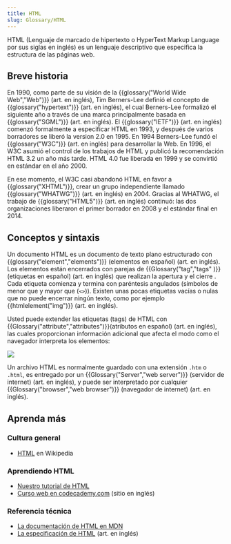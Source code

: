 ```yaml
---
title: HTML
slug: Glossary/HTML
---
```


HTML (Lenguaje de marcado de hipertexto o HyperText Markup Language por sus siglas en inglés) es un lenguaje descriptivo que especifica la estructura de las páginas web.

## Breve historia

En 1990, como parte de su visión de la {{glossary("World Wide Web","Web")}} (art. en inglés), Tim Berners-Lee definió el concepto de {{glossary("hypertext")}} (art. en inglés), el cual Berners-Lee formalizó el siguiente año a través de una marca principalmente basada en {{glossary("SGML")}} (art. en inglés). El {{glossary("IETF")}} (art. en inglés) comenzó formalmente a especificar HTML en 1993, y después de varios borradores se liberó la version 2.0 en 1995. En 1994 Berners-Lee fundó el {{glossary("W3C")}} (art. en inglés) para desarrollar la Web. En 1996, el W3C asumió el control de los trabajos de HTML y publicó la recomendación HTML 3.2 un año más tarde. HTML 4.0 fue liberada en 1999 y se convirtió en estándar en el año 2000.

En ese momento, el W3C casi abandonó HTML en favor a {{glossary("XHTML")}}, crear un grupo independiente llamado {{glossary("WHATWG")}} (art. en inglés) en 2004. Gracias al WHATWG, el trabajo de {{glossary("HTML5")}} (art. en inglés) continuó: las dos organizaciones liberaron el primer borrador en 2008 y el estándar final en 2014.

## Conceptos y sintaxis

Un documento HTML es un documento de texto plano estructurado con {{glossary("element","elements")}} (elementos en español) (art. en inglés). Los elementos están encerrados con parejas de {{Glossary("tag","tags" )}} (etiquetas en español) (art. en inglés) que realizan la apertura y el cierre . Cada etiqueta comienza y termina con paréntesis angulados (símbolos de menor que y mayor que (`<>`)). Existen unas pocas etiquetas vacías o nulas que no puede encerrar ningún texto, como por ejemplo {{htmlelement("img")}} (art. en inglés).

Usted puede extender las etiquetas (tags) de HTML con {{Glossary("attribute","attributes")}}(atributos en español) (art. en inglés), las cuales proporcionan información adicional que afecta el modo como el navegador interpreta los elementos:

![](anatomia-de-un-elemento-html.png)

Un archivo HTML es normalmente guardado con una extensión `.htm` o `.html`, es entregado por un {{Glossary("Server","web server")}} (servidor de internet) (art. en inglés), y puede ser interpretado por cualquier {{Glossary("browser","web browser")}} (navegador de internet) (art. en inglés).

## Aprenda más

### Cultura general

- [HTML](https://es.wikipedia.org/wiki/HTML) en Wikipedia

### Aprendiendo HTML

- [Nuestro tutorial de HTML](/es/docs/Learn_web_development/Core/Structuring_content)
- [Curso web en codecademy.com](https://www.codecademy.com/en/tracks/web) (sitio en inglés)

### Referencia técnica

- [La documentación de HTML en MDN](/es/docs/Web/HTML)
- [La especificación de HTML](https://www.w3.org/TR/html5/) (art. en inglés)
